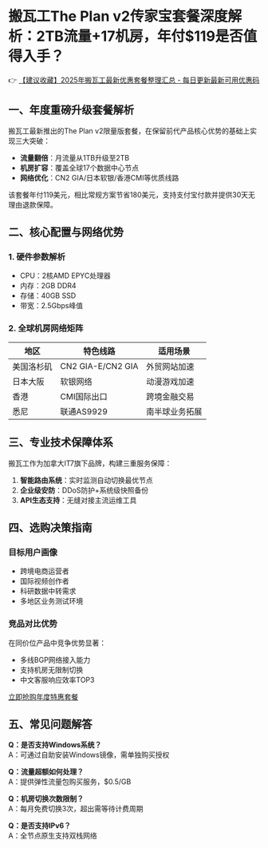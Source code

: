 # 搬瓦工The Plan v2传家宝套餐深度解析：2TB流量+17机房，年付$119是否值得入手？

👉 [【建议收藏】2025年搬瓦工最新优惠套餐整理汇总 - 每日更新最新可用优惠码](https://bit.ly/banwagon)

## 一、年度重磅升级套餐解析
搬瓦工最新推出的The Plan v2限量版套餐，在保留前代产品核心优势的基础上实现三大突破：
- **流量翻倍**：月流量从1TB升级至2TB
- **机房扩容**：覆盖全球17个数据中心节点
- **网络优化**：CN2 GIA/日本软银/香港CMI等优质线路

该套餐年付119美元，相比常规方案节省180美元，支持支付宝付款并提供30天无理由退款保障。

## 二、核心配置与网络优势
### 1. 硬件参数解析
- CPU：2核AMD EPYC处理器
- 内存：2GB DDR4
- 存储：40GB SSD
- 带宽：2.5Gbps峰值

### 2. 全球机房网络矩阵
| 地区        | 特色线路               | 适用场景         |
|-------------|-----------------------|------------------|
| 美国洛杉矶  | CN2 GIA-E/CN2 GIA     | 外贸网站加速     |
| 日本大阪    | 软银网络              | 动漫游戏加速     |
| 香港        | CMI国际出口          | 跨境金融交易     |
| 悉尼        | 联通AS9929           | 南半球业务拓展   |

## 三、专业技术保障体系
搬瓦工作为加拿大IT7旗下品牌，构建三重服务保障：
1. **智能路由系统**：实时监测自动切换最优节点
2. **企业级安防**：DDoS防护+系统级快照备份
3. **API生态支持**：无缝对接主流运维工具

## 四、选购决策指南
### 目标用户画像
- 跨境电商运营者
- 国际视频创作者
- 科研数据中转需求
- 多地区业务测试环境

### 竞品对比优势
在同价位产品中竞争优势显著：
- 多线BGP网络接入能力
- 支持机房无限制切换
- 中文客服响应效率TOP3

[立即抢购年度特惠套餐](https://bit.ly/banwagon)

## 五、常见问题解答
**Q：是否支持Windows系统？**  
A：可通过自助安装Windows镜像，需单独购买授权

**Q：流量超额如何处理？**  
A：提供弹性流量包购买服务，$0.5/GB

**Q：机房切换次数限制？**  
A：每月免费切换3次，超出需等待计费周期

**Q：是否支持IPv6？**  
A：全节点原生支持双栈网络